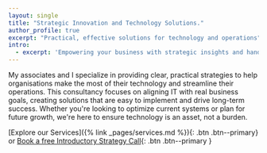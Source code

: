 ```yaml
---
layout: single
title: "Strategic Innovation and Technology Solutions."
author_profile: true
excerpt: "Practical, effective solutions for technology and operations"
intro:
  - excerpt: 'Empowering your business with strategic insights and hands-on guidance.'
---
```


My associates and I specialize in providing clear, practical strategies to help organisations make the most of their technology and streamline their operations. This consultancy focuses on aligning IT with real business goals, creating solutions that are easy to implement and drive long-term success. Whether you're looking to optimize current systems or plan for future growth, we're here to ensure technology is an asset, not a burden.

[Explore our Services]({% link _pages/services.md %}){: .btn .btn--primary}
or
[Book a free Introductory Strategy Call](https://garethcomau.simplybook.me){: .btn .btn--primary }

